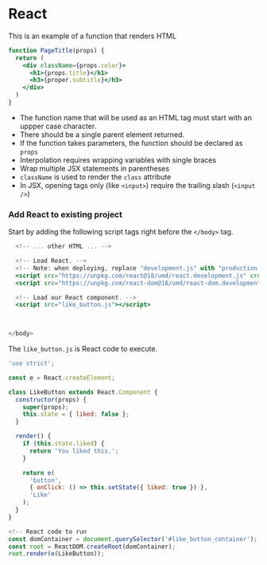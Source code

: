 # React

This is an example of a function that renders HTML

```jsx
function PageTitle(props) {
  return ( 
    <div className={props.color}>
      <h1>{props.title}</h1>
      <h3>{proper.subtitle}</h3>
    </div>
  )
}
```

- The function name that will be used as an HTML tag must start with an uppper case character.
- There should be a single parent element returned.
- If the function takes parameters, the function should be declared as `props`
- Interpolation requires wrapping variables with single braces
- Wrap multiple JSX statements in parentheses
- `className` is used to render the `class` attribute
- In JSX, opening tags only (like `<input>`) require the trailing slash (`<input />`)

### Add React to existing project

Start by adding the following script tags right before the `</body>` tag.

```jsx
  <!-- ... other HTML ... -->

  <!-- Load React. -->
  <!-- Note: when deploying, replace "development.js" with "production.min.js". -->
  <script src="https://unpkg.com/react@18/umd/react.development.js" crossorigin></script>
  <script src="https://unpkg.com/react-dom@18/umd/react-dom.development.js" crossorigin></script>

  <!-- Load our React component. -->
  <script src="like_button.js"></script>
  


</body>
```

The `like_button.js` is React code to execute.

```jsx
'use strict';

const e = React.createElement;

class LikeButton extends React.Component {
  constructor(props) {
    super(props);
    this.state = { liked: false };
  }

  render() {
    if (this.state.liked) {
      return 'You liked this.';
    }

    return e(
      'button',
      { onClick: () => this.setState({ liked: true }) },
      'Like'
    );
  }
}

<!-- React code to run
const domContainer = document.querySelector('#like_button_container');
const root = ReactDOM.createRoot(domContainer);
root.render(e(LikeButton));
```
